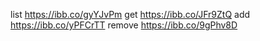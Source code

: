 list
https://ibb.co/gyYJvPm
get
https://ibb.co/JFr9ZtQ
add
https://ibb.co/yPFCrTT
remove
https://ibb.co/9gPhv8D
